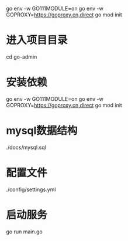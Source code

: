 go env -w GO111MODULE=on
go env -w GOPROXY=https://goproxy.cn,direct
go mod init

# 进入项目目录
cd go-admin

# 安装依赖
go env -w GO111MODULE=on
go env -w GOPROXY=https://goproxy.cn,direct
go mod init

# mysql数据结构
./docs/mysql.sql

# 配置文件
./config/settings.yml

# 启动服务
go run main.go
```